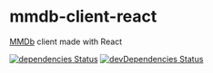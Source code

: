 # mmdb-client-react
[MMDb](https://github.com/balintsoos/mmdb) client made with React

[![dependencies Status](https://david-dm.org/balintsoos/mmdb-client-react/status.svg)](https://david-dm.org/balintsoos/mmdb-client-react)
[![devDependencies Status](https://david-dm.org/balintsoos/mmdb-client-react/dev-status.svg)](https://david-dm.org/balintsoos/mmdb-client-react?type=dev)
